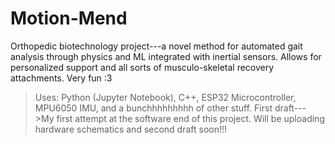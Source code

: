 # Motion-Mend
Orthopedic biotechnology project---a novel method for automated gait analysis through physics and ML integrated with inertial sensors. Allows for personalized support and all sorts of musculo-skeletal recovery attachments. Very fun :3
>Uses: Python (Jupyter Notebook), C++, ESP32 Microcontroller, MPU6050 IMU, and a bunchhhhhhhhh of other stuff.
First draft--->My first attempt at the software end of this project. Will be uploading hardware schematics and second draft soon!!!

